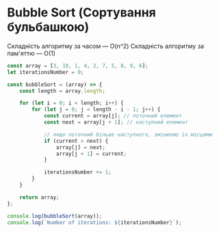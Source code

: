# Bubble Sort (Сортування бульбашкою)

Складність алгоритму за часом — O(n^2)
Складність алгоритму за пам'яттю — O(1)

```js
const array = [3, 10, 1, 4, 2, 7, 5, 8, 9, 6];
let iterationsNumber = 0;

const bubbleSort = (array) => {
    const length = array.length;

    for (let i = 0; i < length; i++) {
        for (let j = 0; j < length - i - 1; j++) {
            const current = array[j]; // поточний елемент
            const next = array[j + 1]; // наступний елемент

            // якщо поточний більше наступного, змінюємо їх місцями
            if (current > next) {
                array[j] = next;
                array[j + 1] = current;
            }

            iterationsNumber += 1;
        }
    }

    return array;
};

console.log(bubbleSort(array));
console.log(`Number of iterations: ${iterationsNumber}`);
```
